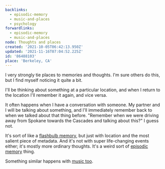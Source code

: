 ```yaml
---
backlinks:
  - episodic-memory
  - music-and-places
  - psychology
forwardlinks:
  - episodic-memory
  - music-and-places
node: Thoughts and places
created: '2021-10-05T06:42:13.950Z'
updated: '2021-11-16T07:04:52.225Z'
id: '86488103'
place: 'Berkeley, CA'
---
```

I very strongly tie places to memories and thoughts. I'm sure others do this, but I find myself noticing it quite a bit. 

I'll be thinking about something at a particular location, and when I return to the location I'll remember it again, and vice versa. 

It often happens when I have a conversation with someone. My partner and I will be talking about something, and I'll immediately remember back to when we talked about that thing before. "Remember when we were driving away from Spokane towards the Cascades and talking about this?" I guess not. 

It's sort of like a [flashbulb memory](https://en.wikipedia.org/wiki/Flashbulb_memory), but just with location and the most salient piece of metadata. And it's not with super life-changing events either; it's mostly more ordinary thoughts. It's a weird sort of [episodic memory](episodic-memory.md) thing. 

Something similar happens with [music too](music-and-places.md). 
